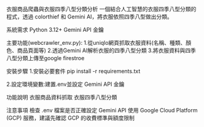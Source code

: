 衣服商品爬蟲與衣服四季八型分類分析
一個結合人工智慧的衣服四季八型分類的程式，透過 colorthief 和 Gemini AI，將衣服依照四季八型做出分類。

系統需求
Python 3.12+
Gemini API 金鑰

主要功能(webcrawler_env.py):
1.從uniqlo網頁抓取衣服資料(名稱、種類、顏色、商品頁面等)
2.透過Gemini AI解析衣服的四季八型分類
3.將衣服資料與四季八型分類上傳至google firestroe

安裝步驟
1.安裝必要套件
pip install -r requirements.txt

2.設定環境變數:建置.env並設定 Gemini API 金鑰

功能說明
衣服商品資料抓取
衣服四季八型分類

注意事項
檢查 .env 檔案是否正確設定
Gemini API 使用 Google Cloud Platform (GCP) 服務，建議先確認 GCP 的收費標準與額度限制
